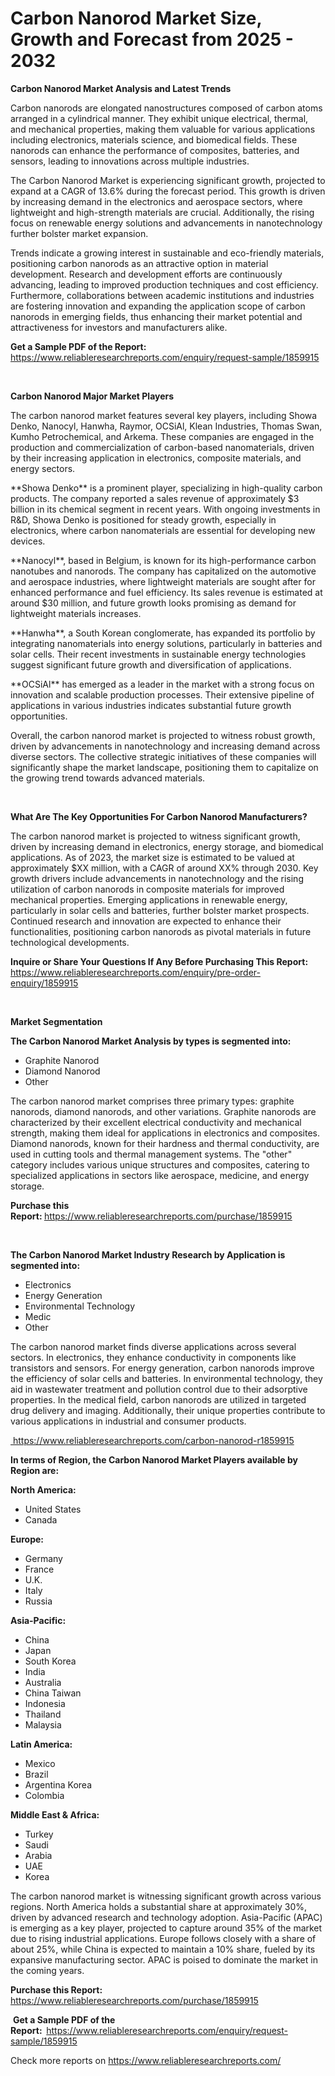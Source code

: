 <p><h1>Carbon Nanorod Market Size, Growth and Forecast from 2025 - 2032</h1></p><p><strong>Carbon Nanorod Market Analysis and Latest Trends</strong></p>
<p><p>Carbon nanorods are elongated nanostructures composed of carbon atoms arranged in a cylindrical manner. They exhibit unique electrical, thermal, and mechanical properties, making them valuable for various applications including electronics, materials science, and biomedical fields. These nanorods can enhance the performance of composites, batteries, and sensors, leading to innovations across multiple industries.</p><p>The Carbon Nanorod Market is experiencing significant growth, projected to expand at a CAGR of 13.6% during the forecast period. This growth is driven by increasing demand in the electronics and aerospace sectors, where lightweight and high-strength materials are crucial. Additionally, the rising focus on renewable energy solutions and advancements in nanotechnology further bolster market expansion. </p><p>Trends indicate a growing interest in sustainable and eco-friendly materials, positioning carbon nanorods as an attractive option in material development. Research and development efforts are continuously advancing, leading to improved production techniques and cost efficiency. Furthermore, collaborations between academic institutions and industries are fostering innovation and expanding the application scope of carbon nanorods in emerging fields, thus enhancing their market potential and attractiveness for investors and manufacturers alike.</p></p>
<p><strong>Get a Sample PDF of the Report:&nbsp;</strong> <a href="https://www.reliableresearchreports.com/enquiry/request-sample/1859915?utm_campaign=2283&utm_medium=2&utm_source=Github&utm_content=ia&utm_term=02042025&utm_id=carbon-nanorod">https://www.reliableresearchreports.com/enquiry/request-sample/1859915</a></p>
<p>&nbsp;</p>
<p><strong>Carbon Nanorod Major Market Players</strong></p>
<p><p>The carbon nanorod market features several key players, including Showa Denko, Nanocyl, Hanwha, Raymor, OCSiAl, Klean Industries, Thomas Swan, Kumho Petrochemical, and Arkema. These companies are engaged in the production and commercialization of carbon-based nanomaterials, driven by their increasing application in electronics, composite materials, and energy sectors.</p><p>**Showa Denko** is a prominent player, specializing in high-quality carbon products. The company reported a sales revenue of approximately $3 billion in its chemical segment in recent years. With ongoing investments in R&D, Showa Denko is positioned for steady growth, especially in electronics, where carbon nanomaterials are essential for developing new devices.</p><p>**Nanocyl**, based in Belgium, is known for its high-performance carbon nanotubes and nanorods. The company has capitalized on the automotive and aerospace industries, where lightweight materials are sought after for enhanced performance and fuel efficiency. Its sales revenue is estimated at around $30 million, and future growth looks promising as demand for lightweight materials increases.</p><p>**Hanwha**, a South Korean conglomerate, has expanded its portfolio by integrating nanomaterials into energy solutions, particularly in batteries and solar cells. Their recent investments in sustainable energy technologies suggest significant future growth and diversification of applications.</p><p>**OCSiAl** has emerged as a leader in the market with a strong focus on innovation and scalable production processes. Their extensive pipeline of applications in various industries indicates substantial future growth opportunities.</p><p>Overall, the carbon nanorod market is projected to witness robust growth, driven by advancements in nanotechnology and increasing demand across diverse sectors. The collective strategic initiatives of these companies will significantly shape the market landscape, positioning them to capitalize on the growing trend towards advanced materials.</p></p>
<p>&nbsp;</p>
<p><strong>What Are The Key Opportunities For Carbon Nanorod Manufacturers?</strong></p>
<p><p>The carbon nanorod market is projected to witness significant growth, driven by increasing demand in electronics, energy storage, and biomedical applications. As of 2023, the market size is estimated to be valued at approximately $XX million, with a CAGR of around XX% through 2030. Key growth drivers include advancements in nanotechnology and the rising utilization of carbon nanorods in composite materials for improved mechanical properties. Emerging applications in renewable energy, particularly in solar cells and batteries, further bolster market prospects. Continued research and innovation are expected to enhance their functionalities, positioning carbon nanorods as pivotal materials in future technological developments.</p></p>
<p><strong>Inquire or Share Your Questions If Any Before Purchasing This Report:</strong> <a href="https://www.reliableresearchreports.com/enquiry/pre-order-enquiry/1859915?utm_campaign=2283&utm_medium=2&utm_source=Github&utm_content=ia&utm_term=02042025&utm_id=carbon-nanorod">https://www.reliableresearchreports.com/enquiry/pre-order-enquiry/1859915</a></p>
<p>&nbsp;</p>
<p><strong>Market Segmentation</strong></p>
<p><strong>The Carbon Nanorod Market Analysis by types is segmented into:</strong></p>
<p><ul><li>Graphite Nanorod</li><li>Diamond Nanorod</li><li>Other</li></ul></p>
<p><p>The carbon nanorod market comprises three primary types: graphite nanorods, diamond nanorods, and other variations. Graphite nanorods are characterized by their excellent electrical conductivity and mechanical strength, making them ideal for applications in electronics and composites. Diamond nanorods, known for their hardness and thermal conductivity, are used in cutting tools and thermal management systems. The "other" category includes various unique structures and composites, catering to specialized applications in sectors like aerospace, medicine, and energy storage.</p></p>
<p><strong>Purchase this Report:&nbsp;</strong><a href="https://www.reliableresearchreports.com/purchase/1859915?utm_campaign=2283&utm_medium=2&utm_source=Github&utm_content=ia&utm_term=02042025&utm_id=carbon-nanorod">https://www.reliableresearchreports.com/purchase/1859915</a></p>
<p>&nbsp;</p>
<p><strong>The Carbon Nanorod Market Industry Research by Application is segmented into:</strong></p>
<p><ul><li>Electronics</li><li>Energy Generation</li><li>Environmental Technology</li><li>Medic</li><li>Other</li></ul></p>
<p><p>The carbon nanorod market finds diverse applications across several sectors. In electronics, they enhance conductivity in components like transistors and sensors. For energy generation, carbon nanorods improve the efficiency of solar cells and batteries. In environmental technology, they aid in wastewater treatment and pollution control due to their adsorptive properties. In the medical field, carbon nanorods are utilized in targeted drug delivery and imaging. Additionally, their unique properties contribute to various applications in industrial and consumer products.</p></p>
<p><a href="https://www.reliableresearchreports.com/carbon-nanorod-r1859915?utm_campaign=2283&utm_medium=2&utm_source=Github&utm_content=ia&utm_term=02042025&utm_id=carbon-nanorod">&nbsp;https://www.reliableresearchreports.com/carbon-nanorod-r1859915</a></p>
<p><strong>In terms of Region, the Carbon Nanorod Market Players available by Region are:</strong></p>
<p>
    <p> <strong> North America: </strong>
        <ul>
            <li>United States</li>
            <li>Canada</li>
        </ul>
        </p> 
    <p> <strong> Europe: </strong>
        <ul>
            <li>Germany</li>
            <li>France</li>
            <li>U.K.</li>
            <li>Italy</li>
            <li>Russia</li>
        </ul>
        </p> 
    <p> <strong> Asia-Pacific: </strong>
        <ul>
            <li>China</li>
            <li>Japan</li>
            <li>South Korea</li>
            <li>India</li>
            <li>Australia</li>
            <li>China Taiwan</li>
            <li>Indonesia</li>
            <li>Thailand</li>
            <li>Malaysia</li>
        </ul>
        </p> 
    <p> <strong> Latin America: </strong>
        <ul>
            <li>Mexico</li>
            <li>Brazil</li>
            <li>Argentina Korea</li>
            <li>Colombia</li>
        </ul>
        </p> 
    <p> <strong> Middle East & Africa: </strong>
        <ul>
            <li>Turkey</li>
            <li>Saudi</li>
            <li>Arabia</li>
            <li>UAE</li>
            <li>Korea</li>
        </ul>
    </p>
    </p>
<p><p>The carbon nanorod market is witnessing significant growth across various regions. North America holds a substantial share at approximately 30%, driven by advanced research and technology adoption. Asia-Pacific (APAC) is emerging as a key player, projected to capture around 35% of the market due to rising industrial applications. Europe follows closely with a share of about 25%, while China is expected to maintain a 10% share, fueled by its expansive manufacturing sector. APAC is poised to dominate the market in the coming years.</p></p>
<p><strong>Purchase this Report: </strong><a href="https://www.reliableresearchreports.com/purchase/1859915?utm_campaign=2283&utm_medium=2&utm_source=Github&utm_content=ia&utm_term=02042025&utm_id=carbon-nanorod">https://www.reliableresearchreports.com/purchase/1859915</a></p>
<p>&nbsp;<strong>Get a Sample PDF of the Report:&nbsp;&nbsp;</strong><a href="https://www.reliableresearchreports.com/enquiry/request-sample/1859915?utm_campaign=2283&utm_medium=2&utm_source=Github&utm_content=ia&utm_term=02042025&utm_id=carbon-nanorod">https://www.reliableresearchreports.com/enquiry/request-sample/1859915</a></p>
<p><strong></strong></p>
<p>Check more reports on <a href="https://www.reliableresearchreports.com/?utm_campaign=2283&utm_medium=2&utm_source=Github&utm_content=ia&utm_term=02042025&utm_id=carbon-nanorod">https://www.reliableresearchreports.com/</a></p>